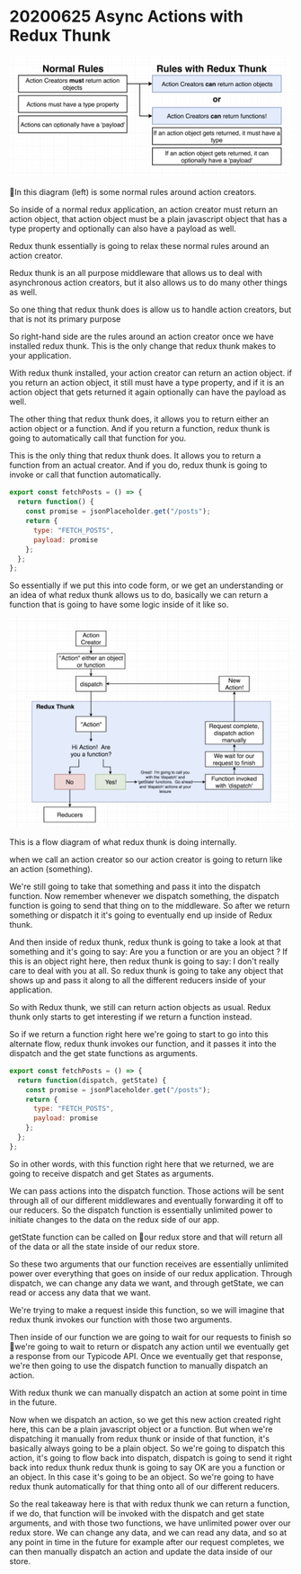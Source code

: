 # 20200625 Async Actions with Redux Thunk

![my-img](img/200625-1.png)

In this diagram (left) is some normal rules around action creators.

So inside of a normal redux application, an action creator must return an action object, that action object must be a plain javascript object that has a type property and optionally can also have a payload as well.

Redux thunk essentially is going to relax these normal rules around an action creator.

Redux thunk is an all purpose middleware that allows us to deal with asynchronous action creators, but it also allows us to do many other things as well.

So one thing that redux thunk does is allow us to handle action creators, but that is not its primary purpose

So right-hand side are the rules around an action creator once we have installed redux thunk. This is the only change that redux thunk makes to your application.

With redux thunk installed, your action creator can return an action object. if you return an action object, it still must have a type property, and if it is an action object that gets returned it again optionally can have the payload as well.

The other thing that redux thunk does, it allows you to return either an action object or a function. And if you return a function, redux thunk is going to automatically call that function for you.

This is the only thing that redux thunk does. It allows you to return a function from an actual creator. And if you do, redux thunk is going to invoke or call that function automatically.

```js
export const fetchPosts = () => {
  return function() {
    const promise = jsonPlaceholder.get("/posts");
    return {
      type: "FETCH_POSTS",
      payload: promise
    };
  };
};
```

So essentially if we put this into code form, or we get an understanding or an idea of what redux thunk allows us to do, basically we can return a function that is going to have some logic inside of it like so.

![my-img](img/200625-2.png)

This is a flow diagram of what redux thunk is doing internally.

when we call an action creator so our action creator is going to return like an action (something).

We're still going to take that something and pass it into the dispatch function. Now remember whenever we dispatch something, the dispatch function is going to send that thing on to the middleware. So after we return something or dispatch it it's going to eventually end up inside of Redux thunk.

And then inside of redux thunk, redux thunk is going to take a look at that something and it's going to say: Are you a function or are you an object ? If this is an object right here, then redux thunk is going to say: I don't really care to deal with you at all. So redux thunk is going to take any object that shows up and pass it along to all the different reducers inside of your application.

So with Redux thunk, we still can return action objects as usual. Redux thunk only starts to get interesting if we return a function instead.

So if we return a function right here we're going to start to go into this alternate flow, redux thunk invokes our function, and it passes it into the dispatch and the get state functions as arguments.

```js
export const fetchPosts = () => {
  return function(dispatch, getState) {
    const promise = jsonPlaceholder.get("/posts");
    return {
      type: "FETCH_POSTS",
      payload: promise
    };
  };
};
```

So in other words, with this function right here that we returned, we are going to receive dispatch and get States as arguments.

We can pass actions into the dispatch function. Those actions will be sent through all of our different middlewares and eventually forwarding it off to our reducers. So the dispatch function is essentially unlimited power to initiate changes to the data on the redux side of our app.

getState function can be called on our redux store and that will return all of the data or all the state inside of our redux store.

So these two arguments that our function receives are essentially unlimited power over everything that goes on inside of our redux application. Through dispatch, we can change any data we want, and through getState, we can read or access any data that we want.

We're trying to make a request inside this function, so we will imagine that redux thunk invokes our function with those two arguments.

Then inside of our function we are going to wait for our requests to finish so we're going to wait to return or dispatch any action until we eventually get a response from our Typicode API. Once we eventually get that response, we're then going to use the dispatch function to manually dispatch an action.

With redux thunk we can manually dispatch an action at some point in time in the future.

Now when we dispatch an action, so we get this new action created right here, this can be a plain javascript object or a function. But when we're dispatching it manually from redux thunk or inside of that function, it's basically always going to be a plain object. So we're going to dispatch this action, it's going to flow back into dispatch, dispatch is going to send it right back into redux thunk redux thunk is going to say OK are you a function or an object. In this case it's going to be an object. So we're going to have redux thunk automatically for that thing onto all of our different reducers.

So the real takeaway here is that with redux thunk we can return a function, if we do, that function will be invoked with the dispatch and get state arguments, and with those two functions, we have unlimited power over our redux store. We can change any data, and we can read any data, and so at any point in time in the future for example after our request completes, we can then manually dispatch an action and update the data inside of our store.
